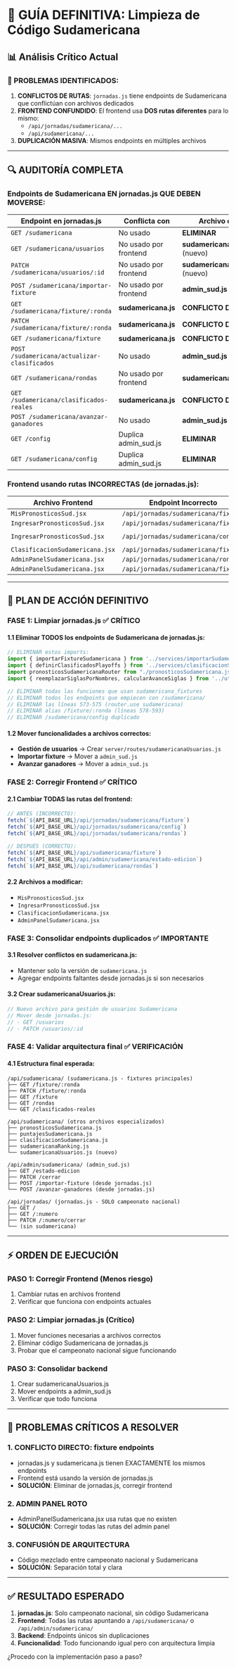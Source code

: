 # 🧹 GUÍA DEFINITIVA: Limpieza de Código Sudamericana

## 📊 Análisis Crítico Actual

### 🚨 PROBLEMAS IDENTIFICADOS:

1. **CONFLICTOS DE RUTAS**: `jornadas.js` tiene endpoints de Sudamericana que conflictúan con archivos dedicados
2. **FRONTEND CONFUNDIDO**: El frontend usa **DOS rutas diferentes** para lo mismo:
   - `/api/jornadas/sudamericana/...` 
   - `/api/sudamericana/...`
3. **DUPLICACIÓN MASIVA**: Mismos endpoints en múltiples archivos

---

## 🔍 AUDITORÍA COMPLETA

### Endpoints de Sudamericana EN jornadas.js QUE DEBEN MOVERSE:

| Endpoint en jornadas.js | Conflicta con | Archivo destino |
|-------------------------|---------------|-----------------|
| `GET /sudamericana` | No usado | **ELIMINAR** |
| `GET /sudamericana/usuarios` | No usado por frontend | **sudamericanaUsuarios.js** (nuevo) |
| `PATCH /sudamericana/usuarios/:id` | No usado por frontend | **sudamericanaUsuarios.js** (nuevo) |
| `POST /sudamericana/importar-fixture` | No usado por frontend | **admin_sud.js** |
| `GET /sudamericana/fixture/:ronda` | **sudamericana.js** | **CONFLICTO DIRECTO** ⚠️ |
| `PATCH /sudamericana/fixture/:ronda` | **sudamericana.js** | **CONFLICTO DIRECTO** ⚠️ |
| `GET /sudamericana/fixture` | **sudamericana.js** | **CONFLICTO DIRECTO** ⚠️ |
| `POST /sudamericana/actualizar-clasificados` | No usado | **admin_sud.js** |
| `GET /sudamericana/rondas` | No usado por frontend | **sudamericana.js** |
| `GET /sudamericana/clasificados-reales` | **sudamericana.js** | **CONFLICTO DIRECTO** ⚠️ |
| `POST /sudamericana/avanzar-ganadores` | No usado | **admin_sud.js** |
| `GET /config` | Duplica admin_sud.js | **ELIMINAR** |
| `GET /sudamericana/config` | Duplica admin_sud.js | **ELIMINAR** |

### Frontend usando rutas INCORRECTAS (de jornadas.js):

| Archivo Frontend | Endpoint Incorrecto | Debe usar |
|------------------|---------------------|-----------|
| `MisPronosticosSud.jsx` | `/api/jornadas/sudamericana/fixture` | `/api/sudamericana/fixture` |
| `IngresarPronosticosSud.jsx` | `/api/jornadas/sudamericana/fixture` | `/api/sudamericana/fixture` |
| `IngresarPronosticosSud.jsx` | `/api/jornadas/sudamericana/config` | `/api/admin/sudamericana/estado-edicion` |
| `ClasificacionSudamericana.jsx` | `/api/jornadas/sudamericana/fixture` | `/api/sudamericana/fixture` |
| `AdminPanelSudamericana.jsx` | `/api/jornadas/sudamericana/rondas` | `/api/sudamericana/rondas` |
| `AdminPanelSudamericana.jsx` | `/api/jornadas/sudamericana/fixture` | `/api/sudamericana/fixture` |

---

## 🎯 PLAN DE ACCIÓN DEFINITIVO

### FASE 1: Limpiar jornadas.js ✅ CRÍTICO

#### 1.1 Eliminar TODOS los endpoints de Sudamericana de jornadas.js:
```javascript
// ELIMINAR estos imports:
import { importarFixtureSudamericana } from '../services/importarSudamericana.js';
import { definirClasificadosPlayoffs } from '../services/clasificacionSudamericana.js';
import pronosticosSudamericanaRouter from "./pronosticosSudamericana.js";
import { reemplazarSiglasPorNombres, calcularAvanceSiglas } from '../utils/sudamericanaSiglas.js';

// ELIMINAR todas las funciones que usan sudamericana_fixtures
// ELIMINAR todos los endpoints que empiecen con /sudamericana/
// ELIMINAR las líneas 573-575 (router.use sudamericana)
// ELIMINAR alias /fixture/:ronda (líneas 578-593)
// ELIMINAR /sudamericana/config duplicado
```

#### 1.2 Mover funcionalidades a archivos correctos:
- **Gestión de usuarios** → Crear `server/routes/sudamericanaUsuarios.js`
- **Importar fixture** → Mover a `admin_sud.js`
- **Avanzar ganadores** → Mover a `admin_sud.js`

### FASE 2: Corregir Frontend ✅ CRÍTICO

#### 2.1 Cambiar TODAS las rutas del frontend:
```javascript
// ANTES (INCORRECTO):
fetch(`${API_BASE_URL}/api/jornadas/sudamericana/fixture`)
fetch(`${API_BASE_URL}/api/jornadas/sudamericana/config`)
fetch(`${API_BASE_URL}/api/jornadas/sudamericana/rondas`)

// DESPUÉS (CORRECTO):
fetch(`${API_BASE_URL}/api/sudamericana/fixture`)
fetch(`${API_BASE_URL}/api/admin/sudamericana/estado-edicion`)
fetch(`${API_BASE_URL}/api/sudamericana/rondas`)
```

#### 2.2 Archivos a modificar:
- `MisPronosticosSud.jsx`
- `IngresarPronosticosSud.jsx` 
- `ClasificacionSudamericana.jsx`
- `AdminPanelSudamericana.jsx`

### FASE 3: Consolidar endpoints duplicados ✅ IMPORTANTE

#### 3.1 Resolver conflictos en sudamericana.js:
- Mantener solo la versión de `sudamericana.js`
- Agregar endpoints faltantes desde jornadas.js si son necesarios

#### 3.2 Crear sudamericanaUsuarios.js:
```javascript
// Nuevo archivo para gestión de usuarios Sudamericana
// Mover desde jornadas.js:
// - GET /usuarios
// - PATCH /usuarios/:id
```

### FASE 4: Validar arquitectura final ✅ VERIFICACIÓN

#### 4.1 Estructura final esperada:
```
/api/sudamericana/ (sudamericana.js - fixtures principales)
├── GET /fixture/:ronda
├── PATCH /fixture/:ronda  
├── GET /fixture
├── GET /rondas
└── GET /clasificados-reales

/api/sudamericana/ (otros archivos especializados)
├── pronosticosSudamericana.js
├── puntajesSudamericana.js
├── clasificacionSudamericana.js
├── sudamericanaRanking.js
└── sudamericanaUsuarios.js (nuevo)

/api/admin/sudamericana/ (admin_sud.js)
├── GET /estado-edicion
├── PATCH /cerrar
├── POST /importar-fixture (desde jornadas.js)
└── POST /avanzar-ganadores (desde jornadas.js)

/api/jornadas/ (jornadas.js - SOLO campeonato nacional)
├── GET /
├── GET /:numero
├── PATCH /:numero/cerrar
└── (sin sudamericana)
```

---

## ⚡ ORDEN DE EJECUCIÓN

### PASO 1: Corregir Frontend (Menos riesgo)
1. Cambiar rutas en archivos frontend
2. Verificar que funciona con endpoints actuales

### PASO 2: Limpiar jornadas.js (Crítico)
1. Mover funciones necesarias a archivos correctos
2. Eliminar código Sudamericana de jornadas.js
3. Probar que el campeonato nacional sigue funcionando

### PASO 3: Consolidar backend
1. Crear sudamericanaUsuarios.js
2. Mover endpoints a admin_sud.js
3. Verificar que todo funciona

---

## 🚨 PROBLEMAS CRÍTICOS A RESOLVER

### 1. CONFLICTO DIRECTO: fixture endpoints
- jornadas.js y sudamericana.js tienen EXACTAMENTE los mismos endpoints
- Frontend está usando la versión de jornadas.js
- **SOLUCIÓN**: Eliminar de jornadas.js, corregir frontend

### 2. ADMIN PANEL ROTO
- AdminPanelSudamericana.jsx usa rutas que no existen
- **SOLUCIÓN**: Corregir todas las rutas del admin panel

### 3. CONFUSIÓN DE ARQUITECTURA
- Código mezclado entre campeonato nacional y Sudamericana
- **SOLUCIÓN**: Separación total y clara

---

## ✅ RESULTADO ESPERADO

1. **jornadas.js**: Solo campeonato nacional, sin código Sudamericana
2. **Frontend**: Todas las rutas apuntando a `/api/sudamericana/` o `/api/admin/sudamericana/`
3. **Backend**: Endpoints únicos sin duplicaciones
4. **Funcionalidad**: Todo funcionando igual pero con arquitectura limpia

¿Procedo con la implementación paso a paso?
